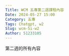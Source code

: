 ```yaml
---
Title: WCM 五專第二週課程內容
Date: 2024-05-27 15:00
Category: 五專
Tags: Chatgpt, w2
Slug: wcm-5i-w2
Author: 51233105
---
```


第二週的所有內容

<!-- PELICAN_END_SUMMARY -->